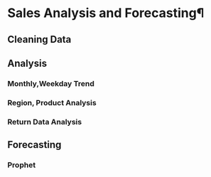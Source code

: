 
# Sales Analysis and Forecasting¶
## Cleaning Data

## Analysis

### Monthly,Weekday Trend
### Region, Product Analysis
### Return Data Analysis
## Forecasting

### Prophet
